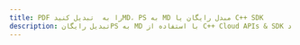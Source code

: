 ---title: PDF را به  تبدیل کنیدMD، PS به MD مبدل رایگان یا C++ SDKdescription: تبدیل رایگانPS به MD با استفاده از C++ Cloud APIs & SDK همچنین اسناد PDF را در Cloud ایجاد، ویرایش و رندر کنید.---